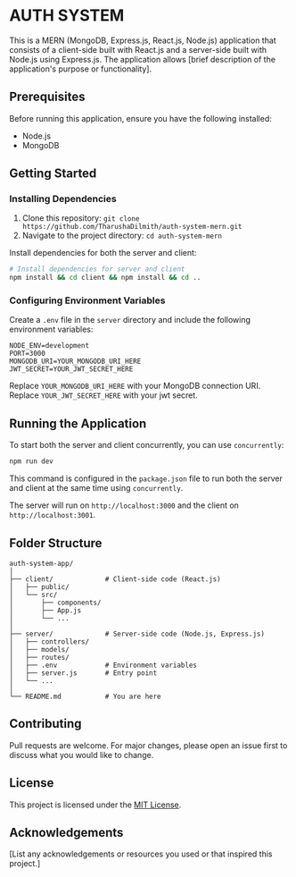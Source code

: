 # AUTH SYSTEM 

This is a MERN (MongoDB, Express.js, React.js, Node.js) application that consists of a client-side built with React.js and a server-side built with Node.js using Express.js. The application allows [brief description of the application's purpose or functionality].

## Prerequisites

Before running this application, ensure you have the following installed:

- Node.js
- MongoDB

## Getting Started

### Installing Dependencies

1. Clone this repository: `git clone https://github.com/TharushaDilmith/auth-system-mern.git`
2. Navigate to the project directory: `cd auth-system-mern` 

Install dependencies for both the server and client:

```bash
# Install dependencies for server and client
npm install && cd client && npm install && cd ..
```

### Configuring Environment Variables

Create a `.env` file in the `server` directory and include the following environment variables:

```plaintext
NODE_ENV=development
PORT=3000
MONGODB_URI=YOUR_MONGODB_URI_HERE
JWT_SECRET=YOUR_JWT_SECRET_HERE
```

Replace `YOUR_MONGODB_URI_HERE` with your MongoDB connection URI.
Replace `YOUR_JWT_SECRET_HERE` with your jwt secret.

## Running the Application

To start both the server and client concurrently, you can use `concurrently`:

```bash
npm run dev
```

This command is configured in the `package.json` file to run both the server and client at the same time using `concurrently`.

The server will run on `http://localhost:3000` and the client on `http://localhost:3001`.

## Folder Structure

```
auth-system-app/
│
├── client/             # Client-side code (React.js)
│   ├── public/
│   └── src/
│       ├── components/
│       ├── App.js
│       └── ...
│
├── server/             # Server-side code (Node.js, Express.js)
│   ├── controllers/
│   ├── models/
│   ├── routes/
│   ├── .env            # Environment variables
│   ├── server.js       # Entry point
│   └── ...
│
└── README.md           # You are here
```

## Contributing

Pull requests are welcome. For major changes, please open an issue first to discuss what you would like to change.

## License

This project is licensed under the [MIT License](LICENSE).

## Acknowledgements

[List any acknowledgements or resources you used or that inspired this project.]
